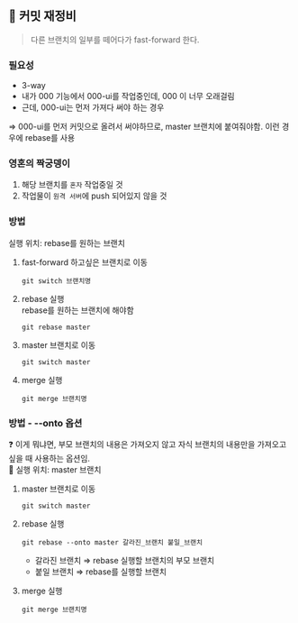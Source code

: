 ## 🚧 커밋 재정비

> 다른 브랜치의 일부를 떼어다가 fast-forward 한다.

### 필요성

- 3-way
- 내가 000 기능에서 000-ui를 작업중인데, 000 이 너무 오래걸림
- 근데, 000-ui는 먼저 가져다 써야 하는 경우

⇒ 000-ui를 먼저 커밋으로 올려서 써야하므로, master 브랜치에 붙여줘야함. 이런 경우에 rebase를 사용

### 영혼의 짝궁뎅이

1. 해당 브랜치를 `혼자` 작업중일 것
2. 작업물이 `원격 서버`에 push 되어있지 않을 것

### 방법

실행 위치: rebase를 원하는 브랜치

1. fast-forward 하고싶은 브랜치로 이동

    ```
    git switch 브랜치명
    ```  

2. rebase 실행  
    rebase를 원하는 브랜치에 해야함

    ```
    git rebase master
    ```

3. master 브랜치로 이동

    ```
    git switch master
    ```

4. merge 실행

    ```
    git merge 브랜치명
    ```

### 방법 - --onto 옵션

❓ 이게 뭐냐면, 부모 브랜치의 내용은 가져오지 않고 자식 브랜치의 내용만을 가져오고 싶을 때 사용하는 옵션임.  
🌟 실행 위치: master 브랜치

1. master 브랜치로 이동

    ```
    git switch master
    ```  

2. rebase 실행 

    ```
    git rebase --onto master 갈라진_브랜치 붙일_브랜치
    ```
    
    - 갈라진 브랜치 ⇒ rebase 실행할 브랜치의 부모 브랜치
    - 붙일 브랜치 ⇒ rebase를 실행할 브랜치

3. merge 실행

    ```
    git merge 브랜치명
    ```
